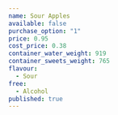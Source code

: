```yaml
---
name: Sour Apples
available: false
purchase_option: "1"
price: 0.95
cost_price: 0.38
container_water_weight: 919
container_sweets_weight: 765
flavour: 
  - Sour
free: 
  - Alcohol
published: true
---
```

